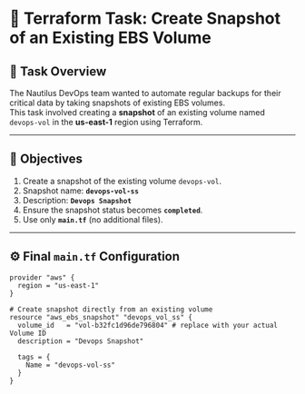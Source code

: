# 🚀 Terraform Task: Create Snapshot of an Existing EBS Volume

## 📘 Task Overview
The Nautilus DevOps team wanted to automate regular backups for their critical data by taking snapshots of existing EBS volumes.  
This task involved creating a **snapshot** of an existing volume named `devops-vol` in the **us-east-1** region using Terraform.

---

## 🎯 Objectives

1. Create a snapshot of the existing volume `devops-vol`.
2. Snapshot name: **`devops-vol-ss`**
3. Description: **`Devops Snapshot`**
4. Ensure the snapshot status becomes **`completed`**.
5. Use only **`main.tf`** (no additional files).

---

## ⚙️ Final `main.tf` Configuration

```hcl
provider "aws" {
  region = "us-east-1"
}

# Create snapshot directly from an existing volume
resource "aws_ebs_snapshot" "devops_vol_ss" {
  volume_id   = "vol-b32fc1d96de796804" # replace with your actual Volume ID
  description = "Devops Snapshot"

  tags = {
    Name = "devops-vol-ss"
  }
}
